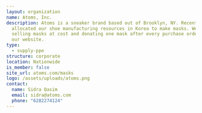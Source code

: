 ```yaml
---
layout: organization
name: Atoms, Inc.
description: Atoms is a sneaker brand based out of Brooklyn, NY. Recently we
  allocated our shoe manufacturing resources in Korea to make masks. We are
  selling masks at cost and donating one mask after every purchase order from
  our website.
type:
  - supply-ppe
structure: corporate
location: Nationwide
is_member: false
site_url: atoms.com/masks
logo: /assets/uploads/atoms.png
contact:
  name: Sidra Qasim
  email: sidra@atoms.com
  phone: "6282274124"
---
```

